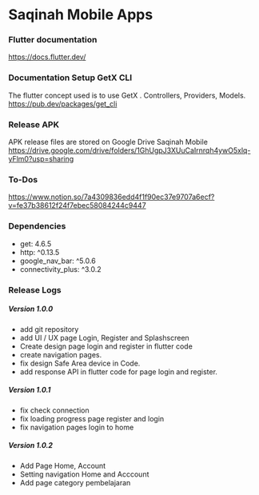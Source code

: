 # Saqinah Mobile Apps

### Flutter documentation
https://docs.flutter.dev/

### Documentation Setup GetX CLI
The flutter concept used is to use GetX . Controllers, Providers, Models.
https://pub.dev/packages/get_cli

### Release APK
APK release files are stored on Google Drive Saqinah Mobile https://drive.google.com/drive/folders/1GhUgpJ3XUuCaIrnrqh4ywO5xlq-yFlm0?usp=sharing

### To-Dos
https://www.notion.so/7a4309836edd4f1f90ec37e9707a6ecf?v=fe37b38612f24f7ebec58084244c9447

### Dependencies
* get: 4.6.5
* http: ^0.13.5
* google_nav_bar: ^5.0.6 
* connectivity_plus: ^3.0.2 

### Release Logs
##### Version 1.0.0
* add git repository 
* add UI / UX page Login, Register and Splashscreen
* Create design page login and register in flutter code
* create navigation pages.
* fix design Safe Area device in Code.
* add response API in flutter code for page login and register.

##### Version 1.0.1
* fix check connection
* fix loading progress page register and login
* fix navigation pages login to home

##### Version 1.0.2
* Add Page Home, Account
* Setting navigation Home and Acccount
* Add page category pembelajaran
